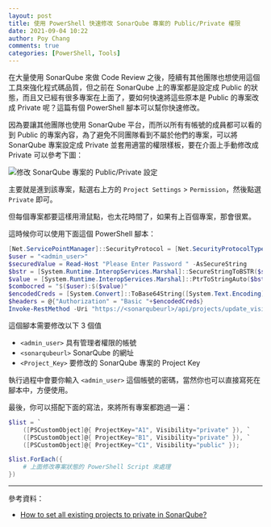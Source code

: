 ```yaml
---
layout: post
title: 使用 PowerShell 快速修改 SonarQube 專案的 Public/Private 權限
date: 2021-09-04 10:22
author: Poy Chang
comments: true
categories: [PowerShell, Tools]
---
```


在大量使用 SonarQube 來做 Code Review 之後，陸續有其他團隊也想使用這個工具來強化程式碼品質，但之前在 SonarQube 上的專案都是設定成 Public 的狀態，而且又已經有很多專案在上面了，要如何快速將這些原本是 Public 的專案改成 Private 呢？這篇有個 PowerShell 腳本可以幫你快速修改。

因為要讓其他團隊也使用 SonarQube 平台，而所以所有有帳號的成員都可以看的到 Public 的專案內容，為了避免不同團隊看到不屬於他們的專案，可以將 SonarQube 專案設定成 Private 並套用適當的權限樣板，要在介面上手動修改成 Private 可以參考下圖：

![修改 SonarQube 專案的 Public/Private 設定](https://i.imgur.com/Fjexubr.png)

主要就是進到該專案，點選右上方的 `Project Settings` > `Permission`，然後點選 `Private` 即可。

但每個專案都要這樣用滑鼠點，也太花時間了，如果有上百個專案，那會很累。

這時候你可以使用下面這個 PowerShell 腳本：

```powershell
[Net.ServicePointManager]::SecurityProtocol = [Net.SecurityProtocolType]::Tls12
$user = "<admin_user>"
$securedValue = Read-Host "Please Enter Password " -AsSecureString
$bstr = [System.Runtime.InteropServices.Marshal]::SecureStringToBSTR($securedValue)
$value = [System.Runtime.InteropServices.Marshal]::PtrToStringAuto($bstr)
$combocred = "$($user):$($value)"
$encodedCreds = [System.Convert]::ToBase64String([System.Text.Encoding]::UTF8.GetBytes($combocred))
$headers = @{"Authorization" = "Basic "+$encodedCreds}
Invoke-RestMethod -Uri "https://<sonarqubeurl>/api/projects/update_visibility?project=<Project_Key>&visibility=private" -Method Post -Headers $headers -ContentType "application/json"
```

這個腳本需要修改以下 3 個值

- `<admin_user>` 具有管理者權限的帳號
- `<sonarqubeurl>` SonarQube 的網址
- `<Project_Key>` 要修改的 SonarQube 專案的 Project Key

執行過程中會要你輸入 `<admin_user>` 這個帳號的密碼，當然你也可以直接寫死在腳本中，方便使用。

最後，你可以搭配下面的寫法，來將所有專案都跑過一遍：

```powershell
$list = `
    ([PSCustomObject]@{ ProjectKey="A1", Visibility="private" }), `
    ([PSCustomObject]@{ ProjectKey="B1", Visibility="private" }), `
    ([PSCustomObject]@{ ProjectKey="C1", Visibility="public" });

$list.ForEach({ 
    # 上面修改專案狀態的 PowerShell Script 來處理
})
```

----------

參考資料：

* [How to set all existing projects to private in SonarQube?](https://community.sonarsource.com/t/how-to-set-all-existing-projects-to-private-in-sonarqube/4320/21)
